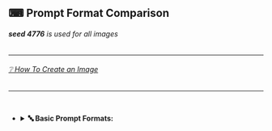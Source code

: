 ## ⌨ Prompt Format Comparison
###### **seed 4776** is used for all images

---

###### [❔ How To Create an Image](https://github.com/willwulfken/MidJourney-Styles-and-Keywords-Reference/blob/main/Tutorial%20Pages/How-To%20Guide.md#-creating-an-image)

---

<br/>

- <details><summary><b>🔤 Basic Prompt Formats:</b><p><i><style></i> | sphere <i><style></i> | sphere, <i><style></i> | <i><style></i> sphere</summary></p><p>
	

	| Style Used | *\<style>* | sphere *\<style>*  | sphere, *\<style>* | *\<style>* sphere |
	| :----: | :----: | :----: | :----: | :----: |
	| Supernova | <img src="https://github.com/willwulfken/MidJourney-Styles-and-Keywords/blob/main/Images/Summary%20Images/Prompt%20Format%20Comparison/Supernova.png?raw=true" width="256" /> | <img src="https://github.com/willwulfken/MidJourney-Styles-and-Keywords/blob/main/Images/Summary%20Images/Prompt%20Format%20Comparison/sphere_Supernova.png?raw=true" width="256" /> | <img src="https://github.com/willwulfken/MidJourney-Styles-and-Keywords/blob/main/Images/Summary%20Images/Prompt%20Format%20Comparison/sphere-Supernova.png?raw=true" width="256" /> | <img src="https://github.com/willwulfken/MidJourney-Styles-and-Keywords/blob/main/Images/Summary%20Images/Prompt%20Format%20Comparison/Supernova_sphere.png?raw=true" width="256" /> |
	| Chaotic | <img src="https://github.com/willwulfken/MidJourney-Styles-and-Keywords/blob/main/Images/Summary%20Images/Prompt%20Format%20Comparison/Chaotic.png?raw=true" width="256" /> | <img src="https://github.com/willwulfken/MidJourney-Styles-and-Keywords/blob/main/Images/Summary%20Images/Prompt%20Format%20Comparison/sphere_Chaotic.png?raw=true" width="256" /> | <img src="https://github.com/willwulfken/MidJourney-Styles-and-Keywords/blob/main/Images/Summary%20Images/Prompt%20Format%20Comparison/sphere-Chaotic.png?raw=true" width="256" /> | <img src="https://github.com/willwulfken/MidJourney-Styles-and-Keywords/blob/main/Images/Summary%20Images/Prompt%20Format%20Comparison/Chaotic_sphere.png?raw=true" width="256" /> |
	| Deep Dream | <img src="https://github.com/willwulfken/MidJourney-Styles-and-Keywords/blob/main/Images/Summary%20Images/Prompt%20Format%20Comparison/DeepDream.png?raw=true" width="256" /> | <img src="https://github.com/willwulfken/MidJourney-Styles-and-Keywords/blob/main/Images/Summary%20Images/Prompt%20Format%20Comparison/sphere_DeepDream.png?raw=true" width="256" /> | <img src="https://github.com/willwulfken/MidJourney-Styles-and-Keywords/blob/main/Images/Summary%20Images/Prompt%20Format%20Comparison/sphere-DeepDream.png?raw=true" width="256" /> | - |
	| Carved Lacquer | <img src="https://github.com/willwulfken/MidJourney-Styles-and-Keywords/blob/main/Images/Summary%20Images/Prompt%20Format%20Comparison/CarvedLacquer.png?raw=true" width="256" /> | <img src="https://github.com/willwulfken/MidJourney-Styles-and-Keywords/blob/main/Images/Summary%20Images/Prompt%20Format%20Comparison/sphere_CarvedLacquer.png?raw=true" width="256" /> | <img src="https://github.com/willwulfken/MidJourney-Styles-and-Keywords/blob/main/Images/Summary%20Images/Prompt%20Format%20Comparison/sphere-CarvedLacquer.png?raw=true" width="256" /> | <img src="https://github.com/willwulfken/MidJourney-Styles-and-Keywords/blob/main/Images/Summary%20Images/Prompt%20Format%20Comparison/CarvedLacquer_sphere.png?raw=true" width="256" /> |
	| Marker Art | <img src="https://github.com/willwulfken/MidJourney-Styles-and-Keywords/blob/main/Images/Summary%20Images/Prompt%20Format%20Comparison/MarkerArt.png?raw=true" width="256" /> | <img src="https://github.com/willwulfken/MidJourney-Styles-and-Keywords/blob/main/Images/Summary%20Images/Prompt%20Format%20Comparison/sphere_MarkerArt.png?raw=true" width="256" /> | <img src="https://github.com/willwulfken/MidJourney-Styles-and-Keywords/blob/main/Images/Summary%20Images/Prompt%20Format%20Comparison/sphere-MarkerArt.png?raw=true" width="256" /> | <img src="https://github.com/willwulfken/MidJourney-Styles-and-Keywords/blob/main/Images/Summary%20Images/Prompt%20Format%20Comparison/MarkerArt_sphere.png?raw=true" width="256" /> |
	| Lactarius-Indigo | <img src="https://github.com/willwulfken/MidJourney-Styles-and-Keywords/blob/main/Images/Summary%20Images/Prompt%20Format%20Comparison/Lactarius-Indigo.png?raw=true" width="256" /> | <img src="https://github.com/willwulfken/MidJourney-Styles-and-Keywords/blob/main/Images/Summary%20Images/Prompt%20Format%20Comparison/sphere_Lactarius-Indigo.png?raw=true" width="256" /> | <img src="https://github.com/willwulfken/MidJourney-Styles-and-Keywords/blob/main/Images/Summary%20Images/Prompt%20Format%20Comparison/sphere-Lactarius-Indigo.png?raw=true" width="256" /> | <img src="https://github.com/willwulfken/MidJourney-Styles-and-Keywords/blob/main/Images/Summary%20Images/Prompt%20Format%20Comparison/Lactarius-Indigo_sphere.png?raw=true" width="256" /> |
	| **Style Used** | ***\<style>*** | **sphere *\<style>***  | **sphere, *\<style>*** | ***\<style>* sphere** |
	| Liquid Crystal | <img src="https://github.com/willwulfken/MidJourney-Styles-and-Keywords/blob/main/Images/Summary%20Images/Prompt%20Format%20Comparison/LiquidCrystal.png?raw=true" width="256" /> | <img src="https://github.com/willwulfken/MidJourney-Styles-and-Keywords/blob/main/Images/Summary%20Images/Prompt%20Format%20Comparison/sphere_LiquidCrystal.png?raw=true" width="256" /> | <img src="https://github.com/willwulfken/MidJourney-Styles-and-Keywords/blob/main/Images/Summary%20Images/Prompt%20Format%20Comparison/sphere-LiquidCrystal.png?raw=true" width="256" /> | <img src="https://github.com/willwulfken/MidJourney-Styles-and-Keywords/blob/main/Images/Summary%20Images/Prompt%20Format%20Comparison/LiquidCrystal_sphere.png?raw=true" width="256" /> |
	| Milky Quartz | <img src="https://github.com/willwulfken/MidJourney-Styles-and-Keywords/blob/main/Images/Summary%20Images/Prompt%20Format%20Comparison/MilkyQuartz.png?raw=true" width="256" /> | <img src="https://github.com/willwulfken/MidJourney-Styles-and-Keywords/blob/main/Images/Summary%20Images/Prompt%20Format%20Comparison/sphere_MilkyQuartz.png?raw=true" width="256" /> | <img src="https://github.com/willwulfken/MidJourney-Styles-and-Keywords/blob/main/Images/Summary%20Images/Prompt%20Format%20Comparison/sphere-MilkyQuartz.png?raw=true" width="256" /> | <img src="https://github.com/willwulfken/MidJourney-Styles-and-Keywords/blob/main/Images/Summary%20Images/Prompt%20Format%20Comparison/MilkyQuartz_sphere.png?raw=true" width="256" /> |
	| Glow-In-The-Dark | <img src="https://github.com/willwulfken/MidJourney-Styles-and-Keywords/blob/main/Images/Summary%20Images/Prompt%20Format%20Comparison/Glow-In-The-Dark.png?raw=true" width="256" /> | <img src="https://github.com/willwulfken/MidJourney-Styles-and-Keywords/blob/main/Images/Summary%20Images/Prompt%20Format%20Comparison/sphere_Glow-In-The-Dark.png?raw=true" width="256" /> | <img src="https://github.com/willwulfken/MidJourney-Styles-and-Keywords/blob/main/Images/Summary%20Images/Prompt%20Format%20Comparison/sphere-Glow-In-The-Dark.png?raw=true" width="256" /> | <img src="https://github.com/willwulfken/MidJourney-Styles-and-Keywords/blob/main/Images/Summary%20Images/Prompt%20Format%20Comparison/Glow-In-The-Dark_sphere.png?raw=true" width="256" /> |
	| Clouds | <img src="https://github.com/willwulfken/MidJourney-Styles-and-Keywords/blob/main/Images/Summary%20Images/Prompt%20Format%20Comparison/Clouds.png?raw=true" width="256" /> | <img src="https://github.com/willwulfken/MidJourney-Styles-and-Keywords/blob/main/Images/Summary%20Images/Prompt%20Format%20Comparison/sphere_Clouds.png?raw=true" width="256" /> | <img src="https://github.com/willwulfken/MidJourney-Styles-and-Keywords/blob/main/Images/Summary%20Images/Prompt%20Format%20Comparison/sphere-Clouds.png?raw=true" width="256" /> | - |
	| Cyan | <img src="https://github.com/willwulfken/MidJourney-Styles-and-Keywords/blob/main/Images/Summary%20Images/Prompt%20Format%20Comparison/Cyan.png?raw=true" width="256" /> | <img src="https://github.com/willwulfken/MidJourney-Styles-and-Keywords/blob/main/Images/Summary%20Images/Prompt%20Format%20Comparison/sphere_Cyan.png?raw=true" width="256" /> | <img src="https://github.com/willwulfken/MidJourney-Styles-and-Keywords/blob/main/Images/Summary%20Images/Prompt%20Format%20Comparison/sphere-Cyan.png?raw=true" width="256" /> | <img src="https://github.com/willwulfken/MidJourney-Styles-and-Keywords/blob/main/Images/Summary%20Images/Prompt%20Format%20Comparison/Cyan_sphere.png?raw=true" width="256" /> |
	| Aqua | <img src="https://github.com/willwulfken/MidJourney-Styles-and-Keywords/blob/main/Images/Summary%20Images/Prompt%20Format%20Comparison/Aqua.png?raw=true" width="256" /> | <img src="https://github.com/willwulfken/MidJourney-Styles-and-Keywords/blob/main/Images/Summary%20Images/Prompt%20Format%20Comparison/sphere_Aqua.png?raw=true" width="256" /> | <img src="https://github.com/willwulfken/MidJourney-Styles-and-Keywords/blob/main/Images/Summary%20Images/Prompt%20Format%20Comparison/sphere-Aqua.png?raw=true" width="256" /> | <img src="https://github.com/willwulfken/MidJourney-Styles-and-Keywords/blob/main/Images/Summary%20Images/Prompt%20Format%20Comparison/Aqua_sphere.png?raw=true" width="256" /> |
	| **Style Used** | ***\<style>*** | **sphere *\<style>***  | **sphere, *\<style>*** | ***\<style>* sphere** |
	| Technicolor | <img src="https://github.com/willwulfken/MidJourney-Styles-and-Keywords/blob/main/Images/Summary%20Images/Prompt%20Format%20Comparison/Technicolor.png?raw=true" width="256" /> | <img src="https://github.com/willwulfken/MidJourney-Styles-and-Keywords/blob/main/Images/Summary%20Images/Prompt%20Format%20Comparison/sphere_Technicolor.png?raw=true" width="256" /> | <img src="https://github.com/willwulfken/MidJourney-Styles-and-Keywords/blob/main/Images/Summary%20Images/Prompt%20Format%20Comparison/sphere-Technicolor.png?raw=true" width="256" /> | <img src="https://github.com/willwulfken/MidJourney-Styles-and-Keywords/blob/main/Images/Summary%20Images/Prompt%20Format%20Comparison/Technicolor_sphere.png?raw=true" width="256" /> |
	| Hexagonal | <img src="https://github.com/willwulfken/MidJourney-Styles-and-Keywords/blob/main/Images/Summary%20Images/Prompt%20Format%20Comparison/Hexagonal.png?raw=true" width="256" /> | <img src="https://github.com/willwulfken/MidJourney-Styles-and-Keywords/blob/main/Images/Summary%20Images/Prompt%20Format%20Comparison/sphere_Hexagonal.png?raw=true" width="256" /> | <img src="https://github.com/willwulfken/MidJourney-Styles-and-Keywords/blob/main/Images/Summary%20Images/Prompt%20Format%20Comparison/sphere-Hexagonal.png?raw=true" width="256" /> | <img src="https://github.com/willwulfken/MidJourney-Styles-and-Keywords/blob/main/Images/Summary%20Images/Prompt%20Format%20Comparison/Hexagonal_sphere.png?raw=true" width="256" /> |
	| 4k | <img src="https://github.com/willwulfken/MidJourney-Styles-and-Keywords/blob/main/Images/Summary%20Images/Prompt%20Format%20Comparison/4k.png?raw=true" width="256" /> | <img src="https://github.com/willwulfken/MidJourney-Styles-and-Keywords/blob/main/Images/Summary%20Images/Prompt%20Format%20Comparison/sphere_4k.png?raw=true" width="256" /> | <img src="https://github.com/willwulfken/MidJourney-Styles-and-Keywords/blob/main/Images/Summary%20Images/Prompt%20Format%20Comparison/sphere-4k.png?raw=true" width="256" /> | <img src="https://github.com/willwulfken/MidJourney-Styles-and-Keywords/blob/main/Images/Summary%20Images/Prompt%20Format%20Comparison/4k_sphere.png?raw=true" width="256" /> |
	| CGA | <img src="https://github.com/willwulfken/MidJourney-Styles-and-Keywords/blob/main/Images/Summary%20Images/Prompt%20Format%20Comparison/CGA.png?raw=true" width="256" /> | <img src="https://github.com/willwulfken/MidJourney-Styles-and-Keywords/blob/main/Images/Summary%20Images/Prompt%20Format%20Comparison/sphere_CGA.png?raw=true" width="256" /> | <img src="https://github.com/willwulfken/MidJourney-Styles-and-Keywords/blob/main/Images/Summary%20Images/Prompt%20Format%20Comparison/sphere-CGA.png?raw=true" width="256" /> | <img src="https://github.com/willwulfken/MidJourney-Styles-and-Keywords/blob/main/Images/Summary%20Images/Prompt%20Format%20Comparison/CGA_sphere.png?raw=true" width="256" /> |
	| 2-Dimensional | <img src="https://github.com/willwulfken/MidJourney-Styles-and-Keywords/blob/main/Images/Summary%20Images/Prompt%20Format%20Comparison/2-Dimensional.png?raw=true" width="256" /> | <img src="https://github.com/willwulfken/MidJourney-Styles-and-Keywords/blob/main/Images/Summary%20Images/Prompt%20Format%20Comparison/sphere_2-Dimensional.png?raw=true" width="256" /> | <img src="https://github.com/willwulfken/MidJourney-Styles-and-Keywords/blob/main/Images/Summary%20Images/Prompt%20Format%20Comparison/sphere-2-Dimensional.png?raw=true" width="256" /> | <img src="https://github.com/willwulfken/MidJourney-Styles-and-Keywords/blob/main/Images/Summary%20Images/Prompt%20Format%20Comparison/2-Dimensional_sphere.png?raw=true" width="256" /> |
	| Plasma Globe | <img src="https://github.com/willwulfken/MidJourney-Styles-and-Keywords/blob/main/Images/Summary%20Images/Prompt%20Format%20Comparison/PlasmaGlobe.png?raw=true" width="256" /> | <img src="https://github.com/willwulfken/MidJourney-Styles-and-Keywords/blob/main/Images/Summary%20Images/Prompt%20Format%20Comparison/sphere_PlasmaGlobe.png?raw=true" width="256" /> | <img src="https://github.com/willwulfken/MidJourney-Styles-and-Keywords/blob/main/Images/Summary%20Images/Prompt%20Format%20Comparison/sphere-PlasmaGlobe.png?raw=true" width="256" /> | <img src="https://github.com/willwulfken/MidJourney-Styles-and-Keywords/blob/main/Images/Summary%20Images/Prompt%20Format%20Comparison/PlasmaGlobe_sphere.png?raw=true" width="256" /> |
	| **Style Used** | ***\<style>*** | **sphere *\<style>***  | **sphere, *\<style>*** | ***\<style>* sphere** |
	| Ray Tracing Reflections | <img src="https://github.com/willwulfken/MidJourney-Styles-and-Keywords/blob/main/Images/Summary%20Images/Prompt%20Format%20Comparison/RayTracingReflections.png?raw=true" width="256" /> | <img src="https://github.com/willwulfken/MidJourney-Styles-and-Keywords/blob/main/Images/Summary%20Images/Prompt%20Format%20Comparison/sphere_RayTracingReflections.png?raw=true" width="256" /> | <img src="https://github.com/willwulfken/MidJourney-Styles-and-Keywords/blob/main/Images/Summary%20Images/Prompt%20Format%20Comparison/sphere-RayTracingReflections.png?raw=true" width="256" /> | - |
	| Chromatic Aberation | <img src="https://github.com/willwulfken/MidJourney-Styles-and-Keywords/blob/main/Images/Summary%20Images/Prompt%20Format%20Comparison/ChromaticAberration.png?raw=true" width="256" /> | <img src="https://github.com/willwulfken/MidJourney-Styles-and-Keywords/blob/main/Images/Summary%20Images/Prompt%20Format%20Comparison/sphere_ChromaticAberration.png?raw=true" width="256" /> | <img src="https://github.com/willwulfken/MidJourney-Styles-and-Keywords/blob/main/Images/Summary%20Images/Prompt%20Format%20Comparison/sphere-ChromaticAberration.png?raw=true" width="256" /> | - |
	| Cinematic | <img src="https://github.com/willwulfken/MidJourney-Styles-and-Keywords/blob/main/Images/Summary%20Images/Prompt%20Format%20Comparison/Cinematic.png?raw=true" width="256" /> | <img src="https://github.com/willwulfken/MidJourney-Styles-and-Keywords/blob/main/Images/Summary%20Images/Prompt%20Format%20Comparison/sphere_Cinematic.png?raw=true" width="256" /> | <img src="https://github.com/willwulfken/MidJourney-Styles-and-Keywords/blob/main/Images/Summary%20Images/Prompt%20Format%20Comparison/sphere-Cinematic.png?raw=true" width="256" /> | <img src="https://github.com/willwulfken/MidJourney-Styles-and-Keywords/blob/main/Images/Summary%20Images/Prompt%20Format%20Comparison/Cinematic_sphere.png?raw=true" width="256" /> |
	| Happy | <img src="https://github.com/willwulfken/MidJourney-Styles-and-Keywords/blob/main/Images/Summary%20Images/Prompt%20Format%20Comparison/Happy.png?raw=true" width="256" /> | <img src="https://github.com/willwulfken/MidJourney-Styles-and-Keywords/blob/main/Images/Summary%20Images/Prompt%20Format%20Comparison/sphere_Happy.png?raw=true" width="256" /> | <img src="https://github.com/willwulfken/MidJourney-Styles-and-Keywords/blob/main/Images/Summary%20Images/Prompt%20Format%20Comparison/sphere-Happy.png?raw=true" width="256" /> | <img src="https://github.com/willwulfken/MidJourney-Styles-and-Keywords/blob/main/Images/Summary%20Images/Prompt%20Format%20Comparison/Happy_sphere.png?raw=true" width="256" /> |

	
  </p></details>
<br/><br/>



- <details><summary><b>🔣 Other Punctuation Prompt Formats:</b><p><i><style></i> | sphere; <i><style></i> | sphere:<i><style></i> | <i><style></i> - sphere | sphere (<i><style></i>)</p></summary><p>
	

	| Style Used | *\<style>* | sphere; *\<style>*  | sphere:*\<style>* | sphere - *\<style>* | sphere (*\<style>*)|
	| :----: | :----: | :----: | :----: | :----: | :----: |
	| Supernova | <img src="https://github.com/willwulfken/MidJourney-Styles-and-Keywords/blob/main/Images/Summary%20Images/Prompt%20Format%20Comparison/Supernova.png?raw=true" width="256" /> | <img src="https://github.com/willwulfken/MidJourney-Styles-and-Keywords/blob/main/Images/Summary%20Images/Prompt%20Format%20Comparison/sphere-semicolon-Supernova.png?raw=true" width="256" /> | <img src="https://github.com/willwulfken/MidJourney-Styles-and-Keywords/blob/main/Images/Summary%20Images/Prompt%20Format%20Comparison/sphere-colon-Supernova.png?raw=true" width="256" /> | <img src="https://github.com/willwulfken/MidJourney-Styles-and-Keywords/blob/main/Images/Summary%20Images/Prompt%20Format%20Comparison/sphere_-_Supernova.png?raw=true" width="256" /> | <img src="https://github.com/willwulfken/MidJourney-Styles-and-Keywords/blob/main/Images/Summary%20Images/Prompt%20Format%20Comparison/sphere(Supernova).png?raw=true" width="256" /> |
	| Chaotic | <img src="https://github.com/willwulfken/MidJourney-Styles-and-Keywords/blob/main/Images/Summary%20Images/Prompt%20Format%20Comparison/Chaotic.png?raw=true" width="256" /> | <img src="https://github.com/willwulfken/MidJourney-Styles-and-Keywords/blob/main/Images/Summary%20Images/Prompt%20Format%20Comparison/sphere-semicolon-Chaotic.png?raw=true" width="256" /> | <img src="https://github.com/willwulfken/MidJourney-Styles-and-Keywords/blob/main/Images/Summary%20Images/Prompt%20Format%20Comparison/sphere-colon-Chaotic.png?raw=true" width="256" /> | <img src="https://github.com/willwulfken/MidJourney-Styles-and-Keywords/blob/main/Images/Summary%20Images/Prompt%20Format%20Comparison/sphere_-_Chaotic.png?raw=true" width="256" /> | <img src="https://github.com/willwulfken/MidJourney-Styles-and-Keywords/blob/main/Images/Summary%20Images/Prompt%20Format%20Comparison/sphere(Chaotic).png?raw=true" width="256" /> |
	| Deep Dream | <img src="https://github.com/willwulfken/MidJourney-Styles-and-Keywords/blob/main/Images/Summary%20Images/Prompt%20Format%20Comparison/DeepDream.png?raw=true" width="256" /> | <img src="https://github.com/willwulfken/MidJourney-Styles-and-Keywords/blob/main/Images/Summary%20Images/Prompt%20Format%20Comparison/sphere-semicolon-DeepDream.png?raw=true" width="256" /> | <img src="https://github.com/willwulfken/MidJourney-Styles-and-Keywords/blob/main/Images/Summary%20Images/Prompt%20Format%20Comparison/sphere-colon-DeepDream.png?raw=true" width="256" /> | <img src="https://github.com/willwulfken/MidJourney-Styles-and-Keywords/blob/main/Images/Summary%20Images/Prompt%20Format%20Comparison/sphere_-_DeepDream.png?raw=true" width="256" /> | <img src="https://github.com/willwulfken/MidJourney-Styles-and-Keywords/blob/main/Images/Summary%20Images/Prompt%20Format%20Comparison/sphere(DeepDream).png?raw=true" width="256" /> |
	| Carved Lacquer | <img src="https://github.com/willwulfken/MidJourney-Styles-and-Keywords/blob/main/Images/Summary%20Images/Prompt%20Format%20Comparison/CarvedLacquer.png?raw=true" width="256" /> | <img src="https://github.com/willwulfken/MidJourney-Styles-and-Keywords/blob/main/Images/Summary%20Images/Prompt%20Format%20Comparison/sphere-semicolon-CarvedLacquer.png?raw=true" width="256" /> | <img src="https://github.com/willwulfken/MidJourney-Styles-and-Keywords/blob/main/Images/Summary%20Images/Prompt%20Format%20Comparison/sphere-colon-CarvedLacquer.png?raw=true" width="256" /> | <img src="https://github.com/willwulfken/MidJourney-Styles-and-Keywords/blob/main/Images/Summary%20Images/Prompt%20Format%20Comparison/sphere_-_CarvedLacquer.png?raw=true" width="256" /> | <img src="https://github.com/willwulfken/MidJourney-Styles-and-Keywords/blob/main/Images/Summary%20Images/Prompt%20Format%20Comparison/sphere(CarvedLacquer).png?raw=true" width="256" /> |
	| Marker Art | <img src="https://github.com/willwulfken/MidJourney-Styles-and-Keywords/blob/main/Images/Summary%20Images/Prompt%20Format%20Comparison/MarkerArt.png?raw=true" width="256" /> | <img src="https://github.com/willwulfken/MidJourney-Styles-and-Keywords/blob/main/Images/Summary%20Images/Prompt%20Format%20Comparison/sphere-semicolon-MarkerArt.png?raw=true" width="256" /> | <img src="https://github.com/willwulfken/MidJourney-Styles-and-Keywords/blob/main/Images/Summary%20Images/Prompt%20Format%20Comparison/sphere-colon-MarkerArt.png?raw=true" width="256" /> | <img src="https://github.com/willwulfken/MidJourney-Styles-and-Keywords/blob/main/Images/Summary%20Images/Prompt%20Format%20Comparison/sphere_-_MarkerArt.png?raw=true" width="256" /> | <img src="https://github.com/willwulfken/MidJourney-Styles-and-Keywords/blob/main/Images/Summary%20Images/Prompt%20Format%20Comparison/sphere(MarkerArt).png?raw=true" width="256" /> |
	| Lactarius-Indigo | <img src="https://github.com/willwulfken/MidJourney-Styles-and-Keywords/blob/main/Images/Summary%20Images/Prompt%20Format%20Comparison/Lactarius-Indigo.png?raw=true" width="256" /> | <img src="https://github.com/willwulfken/MidJourney-Styles-and-Keywords/blob/main/Images/Summary%20Images/Prompt%20Format%20Comparison/sphere-semicolon-Lactarius-Indigo.png?raw=true" width="256" /> | <img src="https://github.com/willwulfken/MidJourney-Styles-and-Keywords/blob/main/Images/Summary%20Images/Prompt%20Format%20Comparison/sphere-colon-Lactarius-Indigo.png?raw=true" width="256" /> | <img src="https://github.com/willwulfken/MidJourney-Styles-and-Keywords/blob/main/Images/Summary%20Images/Prompt%20Format%20Comparison/sphere_-_Lactarius-Indigo.png?raw=true" width="256" /> | <img src="https://github.com/willwulfken/MidJourney-Styles-and-Keywords/blob/main/Images/Summary%20Images/Prompt%20Format%20Comparison/sphere(Lactarius-Indigo).png?raw=true" width="256" /> |
	| **Style Used** | ***\<style>*** | **sphere; *\<style>***  | **sphere:*\<style>*** | **sphere - *\<style>*** | **sphere (*\<style>*)**|
	| Liquid Crystal | <img src="https://github.com/willwulfken/MidJourney-Styles-and-Keywords/blob/main/Images/Summary%20Images/Prompt%20Format%20Comparison/LiquidCrystal.png?raw=true" width="256" /> | <img src="https://github.com/willwulfken/MidJourney-Styles-and-Keywords/blob/main/Images/Summary%20Images/Prompt%20Format%20Comparison/sphere-semicolon-LiquidCrystal.png?raw=true" width="256" /> | <img src="https://github.com/willwulfken/MidJourney-Styles-and-Keywords/blob/main/Images/Summary%20Images/Prompt%20Format%20Comparison/sphere-colon-LiquidCrystal.png?raw=true" width="256" /> | <img src="https://github.com/willwulfken/MidJourney-Styles-and-Keywords/blob/main/Images/Summary%20Images/Prompt%20Format%20Comparison/sphere_-_LiquidCrystal.png?raw=true" width="256" /> | <img src="https://github.com/willwulfken/MidJourney-Styles-and-Keywords/blob/main/Images/Summary%20Images/Prompt%20Format%20Comparison/sphere(LiquidCrystal).png?raw=true" width="256" /> |
	| Milky Quartz | <img src="https://github.com/willwulfken/MidJourney-Styles-and-Keywords/blob/main/Images/Summary%20Images/Prompt%20Format%20Comparison/MilkyQuartz.png?raw=true" width="256" /> | <img src="https://github.com/willwulfken/MidJourney-Styles-and-Keywords/blob/main/Images/Summary%20Images/Prompt%20Format%20Comparison/sphere-semicolon-MilkyQuartz.png?raw=true" width="256" /> | <img src="https://github.com/willwulfken/MidJourney-Styles-and-Keywords/blob/main/Images/Summary%20Images/Prompt%20Format%20Comparison/sphere-colon-MilkyQuartz.png?raw=true" width="256" /> | <img src="https://github.com/willwulfken/MidJourney-Styles-and-Keywords/blob/main/Images/Summary%20Images/Prompt%20Format%20Comparison/sphere_-_MilkyQuartz.png?raw=true" width="256" /> | <img src="https://github.com/willwulfken/MidJourney-Styles-and-Keywords/blob/main/Images/Summary%20Images/Prompt%20Format%20Comparison/sphere(MilkyQuartz).png?raw=true" width="256" /> |
	| Glow-In-The-Dark | <img src="https://github.com/willwulfken/MidJourney-Styles-and-Keywords/blob/main/Images/Summary%20Images/Prompt%20Format%20Comparison/Glow-In-The-Dark.png?raw=true" width="256" /> | <img src="https://github.com/willwulfken/MidJourney-Styles-and-Keywords/blob/main/Images/Summary%20Images/Prompt%20Format%20Comparison/sphere-semicolon-Glow-In-The-Dark.png?raw=true" width="256" /> | <img src="https://github.com/willwulfken/MidJourney-Styles-and-Keywords/blob/main/Images/Summary%20Images/Prompt%20Format%20Comparison/sphere-colon-Glow-In-The-Dark.png?raw=true" width="256" /> | <img src="https://github.com/willwulfken/MidJourney-Styles-and-Keywords/blob/main/Images/Summary%20Images/Prompt%20Format%20Comparison/sphere_-_Glow-In-The-Dark.png?raw=true" width="256" /> | <img src="https://github.com/willwulfken/MidJourney-Styles-and-Keywords/blob/main/Images/Summary%20Images/Prompt%20Format%20Comparison/sphere(Glow-In-The-Dark).png?raw=true" width="256" /> |
	| Clouds | <img src="https://github.com/willwulfken/MidJourney-Styles-and-Keywords/blob/main/Images/Summary%20Images/Prompt%20Format%20Comparison/Clouds.png?raw=true" width="256" /> | <img src="https://github.com/willwulfken/MidJourney-Styles-and-Keywords/blob/main/Images/Summary%20Images/Prompt%20Format%20Comparison/sphere-semicolon-Clouds.png?raw=true" width="256" /> | <img src="https://github.com/willwulfken/MidJourney-Styles-and-Keywords/blob/main/Images/Summary%20Images/Prompt%20Format%20Comparison/sphere-colon-Clouds.png?raw=true" width="256" /> | <img src="https://github.com/willwulfken/MidJourney-Styles-and-Keywords/blob/main/Images/Summary%20Images/Prompt%20Format%20Comparison/sphere_-_Clouds.png?raw=true" width="256" /> | <img src="https://github.com/willwulfken/MidJourney-Styles-and-Keywords/blob/main/Images/Summary%20Images/Prompt%20Format%20Comparison/sphere(Clouds).png?raw=true" width="256" /> |
	| Cyan | <img src="https://github.com/willwulfken/MidJourney-Styles-and-Keywords/blob/main/Images/Summary%20Images/Prompt%20Format%20Comparison/Cyan.png?raw=true" width="256" /> | <img src="https://github.com/willwulfken/MidJourney-Styles-and-Keywords/blob/main/Images/Summary%20Images/Prompt%20Format%20Comparison/sphere-semicolon-Cyan.png?raw=true" width="256" /> | <img src="https://github.com/willwulfken/MidJourney-Styles-and-Keywords/blob/main/Images/Summary%20Images/Prompt%20Format%20Comparison/sphere-colon-Cyan.png?raw=true" width="256" /> | <img src="https://github.com/willwulfken/MidJourney-Styles-and-Keywords/blob/main/Images/Summary%20Images/Prompt%20Format%20Comparison/sphere_-_Cyan.png?raw=true" width="256" /> | <img src="https://github.com/willwulfken/MidJourney-Styles-and-Keywords/blob/main/Images/Summary%20Images/Prompt%20Format%20Comparison/sphere(Cyan).png?raw=true" width="256" /> |
	| Aqua | <img src="https://github.com/willwulfken/MidJourney-Styles-and-Keywords/blob/main/Images/Summary%20Images/Prompt%20Format%20Comparison/Aqua.png?raw=true" width="256" /> | <img src="https://github.com/willwulfken/MidJourney-Styles-and-Keywords/blob/main/Images/Summary%20Images/Prompt%20Format%20Comparison/sphere-semicolon-Aqua.png?raw=true" width="256" /> | <img src="https://github.com/willwulfken/MidJourney-Styles-and-Keywords/blob/main/Images/Summary%20Images/Prompt%20Format%20Comparison/sphere-colon-Aqua.png?raw=true" width="256" /> | <img src="https://github.com/willwulfken/MidJourney-Styles-and-Keywords/blob/main/Images/Summary%20Images/Prompt%20Format%20Comparison/sphere_-_Aqua.png?raw=true" width="256" /> | <img src="https://github.com/willwulfken/MidJourney-Styles-and-Keywords/blob/main/Images/Summary%20Images/Prompt%20Format%20Comparison/sphere(Aqua).png?raw=true" width="256" /> |
	| **Style Used** | ***\<style>*** | **sphere; *\<style>***  | **sphere:*\<style>*** | **sphere - *\<style>*** | **sphere (*\<style>*)**|
	| Technicolor | <img src="https://github.com/willwulfken/MidJourney-Styles-and-Keywords/blob/main/Images/Summary%20Images/Prompt%20Format%20Comparison/Technicolor.png?raw=true" width="256" /> | <img src="https://github.com/willwulfken/MidJourney-Styles-and-Keywords/blob/main/Images/Summary%20Images/Prompt%20Format%20Comparison/sphere-semicolon-Technicolor.png?raw=true" width="256" /> | <img src="https://github.com/willwulfken/MidJourney-Styles-and-Keywords/blob/main/Images/Summary%20Images/Prompt%20Format%20Comparison/sphere-colon-Technicolor.png?raw=true" width="256" /> | <img src="https://github.com/willwulfken/MidJourney-Styles-and-Keywords/blob/main/Images/Summary%20Images/Prompt%20Format%20Comparison/sphere_-_Technicolor.png?raw=true" width="256" /> | <img src="https://github.com/willwulfken/MidJourney-Styles-and-Keywords/blob/main/Images/Summary%20Images/Prompt%20Format%20Comparison/sphere(Technicolor).png?raw=true" width="256" /> |
	| Hexagonal | <img src="https://github.com/willwulfken/MidJourney-Styles-and-Keywords/blob/main/Images/Summary%20Images/Prompt%20Format%20Comparison/Hexagonal.png?raw=true" width="256" /> | <img src="https://github.com/willwulfken/MidJourney-Styles-and-Keywords/blob/main/Images/Summary%20Images/Prompt%20Format%20Comparison/sphere-semicolon-Hexagonal.png?raw=true" width="256" /> | <img src="https://github.com/willwulfken/MidJourney-Styles-and-Keywords/blob/main/Images/Summary%20Images/Prompt%20Format%20Comparison/sphere-colon-Hexagonal.png?raw=true" width="256" /> | <img src="https://github.com/willwulfken/MidJourney-Styles-and-Keywords/blob/main/Images/Summary%20Images/Prompt%20Format%20Comparison/sphere_-_Hexagonal.png?raw=true" width="256" /> | <img src="https://github.com/willwulfken/MidJourney-Styles-and-Keywords/blob/main/Images/Summary%20Images/Prompt%20Format%20Comparison/sphere(Hexagonal).png?raw=true" width="256" /> |
	| 4k | <img src="https://github.com/willwulfken/MidJourney-Styles-and-Keywords/blob/main/Images/Summary%20Images/Prompt%20Format%20Comparison/4k.png?raw=true" width="256" /> | <img src="https://github.com/willwulfken/MidJourney-Styles-and-Keywords/blob/main/Images/Summary%20Images/Prompt%20Format%20Comparison/sphere-semicolon-4k.png?raw=true" width="256" /> | <img src="https://github.com/willwulfken/MidJourney-Styles-and-Keywords/blob/main/Images/Summary%20Images/Prompt%20Format%20Comparison/sphere-colon-4k.png?raw=true" width="256" /> | <img src="https://github.com/willwulfken/MidJourney-Styles-and-Keywords/blob/main/Images/Summary%20Images/Prompt%20Format%20Comparison/sphere_-_4k.png?raw=true" width="256" /> | <img src="https://github.com/willwulfken/MidJourney-Styles-and-Keywords/blob/main/Images/Summary%20Images/Prompt%20Format%20Comparison/sphere(4k).png?raw=true" width="256" /> |
	| CGA | <img src="https://github.com/willwulfken/MidJourney-Styles-and-Keywords/blob/main/Images/Summary%20Images/Prompt%20Format%20Comparison/CGA.png?raw=true" width="256" /> | <img src="https://github.com/willwulfken/MidJourney-Styles-and-Keywords/blob/main/Images/Summary%20Images/Prompt%20Format%20Comparison/sphere-semicolon-CGA.png?raw=true" width="256" /> | <img src="https://github.com/willwulfken/MidJourney-Styles-and-Keywords/blob/main/Images/Summary%20Images/Prompt%20Format%20Comparison/sphere-colon-CGA.png?raw=true" width="256" /> | <img src="https://github.com/willwulfken/MidJourney-Styles-and-Keywords/blob/main/Images/Summary%20Images/Prompt%20Format%20Comparison/sphere_-_CGA.png?raw=true" width="256" /> | <img src="https://github.com/willwulfken/MidJourney-Styles-and-Keywords/blob/main/Images/Summary%20Images/Prompt%20Format%20Comparison/sphere(CGA).png?raw=true" width="256" /> |
	| 2-Dimensional | <img src="https://github.com/willwulfken/MidJourney-Styles-and-Keywords/blob/main/Images/Summary%20Images/Prompt%20Format%20Comparison/2-Dimensional.png?raw=true" width="256" /> | <img src="https://github.com/willwulfken/MidJourney-Styles-and-Keywords/blob/main/Images/Summary%20Images/Prompt%20Format%20Comparison/sphere-semicolon-2-Dimensional.png?raw=true" width="256" /> | <img src="https://github.com/willwulfken/MidJourney-Styles-and-Keywords/blob/main/Images/Summary%20Images/Prompt%20Format%20Comparison/sphere-colon-2-Dimensional.png?raw=true" width="256" /> | <img src="https://github.com/willwulfken/MidJourney-Styles-and-Keywords/blob/main/Images/Summary%20Images/Prompt%20Format%20Comparison/sphere_-_2-Dimensional.png?raw=true" width="256" /> | <img src="https://github.com/willwulfken/MidJourney-Styles-and-Keywords/blob/main/Images/Summary%20Images/Prompt%20Format%20Comparison/sphere(2-dimensional).png?raw=true" width="256" /> |
	| Plasma Globe | <img src="https://github.com/willwulfken/MidJourney-Styles-and-Keywords/blob/main/Images/Summary%20Images/Prompt%20Format%20Comparison/PlasmaGlobe.png?raw=true" width="256" /> | <img src="https://github.com/willwulfken/MidJourney-Styles-and-Keywords/blob/main/Images/Summary%20Images/Prompt%20Format%20Comparison/sphere-semicolon-PlasmaGlobe.png?raw=true" width="256" /> | <img src="https://github.com/willwulfken/MidJourney-Styles-and-Keywords/blob/main/Images/Summary%20Images/Prompt%20Format%20Comparison/sphere-colon-PlasmaGlobe.png?raw=true" width="256" /> | <img src="https://github.com/willwulfken/MidJourney-Styles-and-Keywords/blob/main/Images/Summary%20Images/Prompt%20Format%20Comparison/sphere_-_PlasmaGlobe.png?raw=true" width="256" /> | <img src="https://github.com/willwulfken/MidJourney-Styles-and-Keywords/blob/main/Images/Summary%20Images/Prompt%20Format%20Comparison/sphere(PlasmaGlobe).png?raw=true" width="256" /> |
	| **Style Used** | ***\<style>*** | **sphere; *\<style>***  | **sphere:*\<style>*** | **sphere - *\<style>*** | **sphere (*\<style>*)**|
	| Ray Tracing Reflections | <img src="https://github.com/willwulfken/MidJourney-Styles-and-Keywords/blob/main/Images/Summary%20Images/Prompt%20Format%20Comparison/RayTracingReflections.png?raw=true" width="256" /> | <img src="https://github.com/willwulfken/MidJourney-Styles-and-Keywords/blob/main/Images/Summary%20Images/Prompt%20Format%20Comparison/sphere-semicolon-RayTracingReflections.png?raw=true" width="256" /> | <img src="https://github.com/willwulfken/MidJourney-Styles-and-Keywords/blob/main/Images/Summary%20Images/Prompt%20Format%20Comparison/sphere-colon-RayTracingReflections.png?raw=true" width="256" /> | <img src="https://github.com/willwulfken/MidJourney-Styles-and-Keywords/blob/main/Images/Summary%20Images/Prompt%20Format%20Comparison/sphere_-_RayTracingReflections.png?raw=true" width="256" /> | <img src="https://github.com/willwulfken/MidJourney-Styles-and-Keywords/blob/main/Images/Summary%20Images/Prompt%20Format%20Comparison/sphere(RayTracingReflections).png?raw=true" width="256" /> |
	| Chromatic Aberration | <img src="https://github.com/willwulfken/MidJourney-Styles-and-Keywords/blob/main/Images/Summary%20Images/Prompt%20Format%20Comparison/ChromaticAberration.png?raw=true" width="256" /> | <img src="https://github.com/willwulfken/MidJourney-Styles-and-Keywords/blob/main/Images/Summary%20Images/Prompt%20Format%20Comparison/sphere-semicolon-ChromaticAberration.png?raw=true" width="256" /> | <img src="https://github.com/willwulfken/MidJourney-Styles-and-Keywords/blob/main/Images/Summary%20Images/Prompt%20Format%20Comparison/sphere-colon-ChromaticAberration.png?raw=true" width="256" /> | <img src="https://github.com/willwulfken/MidJourney-Styles-and-Keywords/blob/main/Images/Summary%20Images/Prompt%20Format%20Comparison/sphere_-_ChromaticAberration.png?raw=true" width="256" /> | <img src="https://github.com/willwulfken/MidJourney-Styles-and-Keywords/blob/main/Images/Summary%20Images/Prompt%20Format%20Comparison/sphere(ChromaticAberration).png?raw=true" width="256" /> |
	| Cinematic | <img src="https://github.com/willwulfken/MidJourney-Styles-and-Keywords/blob/main/Images/Summary%20Images/Prompt%20Format%20Comparison/Cinematic.png?raw=true" width="256" /> | <img src="https://github.com/willwulfken/MidJourney-Styles-and-Keywords/blob/main/Images/Summary%20Images/Prompt%20Format%20Comparison/sphere-semicolon-Cinematic.png?raw=true" width="256" /> | <img src="https://github.com/willwulfken/MidJourney-Styles-and-Keywords/blob/main/Images/Summary%20Images/Prompt%20Format%20Comparison/sphere-colon-Cinematic.png?raw=true" width="256" /> | <img src="https://github.com/willwulfken/MidJourney-Styles-and-Keywords/blob/main/Images/Summary%20Images/Prompt%20Format%20Comparison/sphere_-_Cinematic.png?raw=true" width="256" /> | <img src="https://github.com/willwulfken/MidJourney-Styles-and-Keywords/blob/main/Images/Summary%20Images/Prompt%20Format%20Comparison/sphere(Cinematic).png?raw=true" width="256" /> |
	| Happy | <img src="https://github.com/willwulfken/MidJourney-Styles-and-Keywords/blob/main/Images/Summary%20Images/Prompt%20Format%20Comparison/Happy.png?raw=true" width="256" /> | <img src="https://github.com/willwulfken/MidJourney-Styles-and-Keywords/blob/main/Images/Summary%20Images/Prompt%20Format%20Comparison/sphere-semicolon-Happy.png?raw=true" width="256" /> | <img src="https://github.com/willwulfken/MidJourney-Styles-and-Keywords/blob/main/Images/Summary%20Images/Prompt%20Format%20Comparison/sphere-colon-Happy.png?raw=true" width="256" /> | <img src="https://github.com/willwulfken/MidJourney-Styles-and-Keywords/blob/main/Images/Summary%20Images/Prompt%20Format%20Comparison/sphere_-_Happy.png?raw=true" width="256" /> | <img src="https://github.com/willwulfken/MidJourney-Styles-and-Keywords/blob/main/Images/Summary%20Images/Prompt%20Format%20Comparison/sphere(Happy).png?raw=true" width="256" /> |

	
  </p></details>
<br/><br/>



- <details><summary><b>🧊 "Made of" & "Style of" Prompt Formats:</b><p> <i><style></i> | sphere in the style of <i><style></i> | sphere made of <i><style></i> | <i><style></i> of a sphere</p></summary><p>
	

	| Style Used | *\<style>* | sphere in the style of *\<style>*  | sphere made of *\<style>* | *\<style>* of a sphere |
	| :----: | :----: | :----: | :----: | :----: |
	| Supernova | <img src="https://github.com/willwulfken/MidJourney-Styles-and-Keywords/blob/main/Images/Summary%20Images/Prompt%20Format%20Comparison/Supernova.png?raw=true" width="256" /> | <img src="https://github.com/willwulfken/MidJourney-Styles-and-Keywords/blob/main/Images/Summary%20Images/Prompt%20Format%20Comparison/sphere_inthestyleofSupernova.png?raw=true" width="256" /> | <img src="https://github.com/willwulfken/MidJourney-Styles-and-Keywords/blob/main/Images/Summary%20Images/Prompt%20Format%20Comparison/sphere_madeofSupernova.png?raw=true" width="256" /> | - |
	| Chaotic | <img src="https://github.com/willwulfken/MidJourney-Styles-and-Keywords/blob/main/Images/Summary%20Images/Prompt%20Format%20Comparison/Chaotic.png?raw=true" width="256" /> | <img src="https://github.com/willwulfken/MidJourney-Styles-and-Keywords/blob/main/Images/Summary%20Images/Prompt%20Format%20Comparison/sphere_inthestyleofChaotic.png?raw=true" width="256" /> | - | - |
	| Deep Dream | <img src="https://github.com/willwulfken/MidJourney-Styles-and-Keywords/blob/main/Images/Summary%20Images/Prompt%20Format%20Comparison/DeepDream.png?raw=true" width="256" /> | <img src="https://github.com/willwulfken/MidJourney-Styles-and-Keywords/blob/main/Images/Summary%20Images/Prompt%20Format%20Comparison/sphere_inthestyleofDeepDream.png?raw=true" width="256" /> | - | <img src="https://github.com/willwulfken/MidJourney-Styles-and-Keywords/blob/main/Images/Summary%20Images/Prompt%20Format%20Comparison/DeepDreamofa_sphere.png?raw=true" width="256" /> |
	| Carved Lacquer | <img src="https://github.com/willwulfken/MidJourney-Styles-and-Keywords/blob/main/Images/Summary%20Images/Prompt%20Format%20Comparison/CarvedLacquer.png?raw=true" width="256" /> | <img src="https://github.com/willwulfken/MidJourney-Styles-and-Keywords/blob/main/Images/Summary%20Images/Prompt%20Format%20Comparison/sphere_inthestyleofCarvedLacquer.png?raw=true" width="256" /> | <img src="https://github.com/willwulfken/MidJourney-Styles-and-Keywords/blob/main/Images/Summary%20Images/Prompt%20Format%20Comparison/sphere_madeofCarvedLacquer.png?raw=true" width="256" /> | - |
	| Marker Art | <img src="https://github.com/willwulfken/MidJourney-Styles-and-Keywords/blob/main/Images/Summary%20Images/Prompt%20Format%20Comparison/MarkerArt.png?raw=true" width="256" /> | <img src="https://github.com/willwulfken/MidJourney-Styles-and-Keywords/blob/main/Images/Summary%20Images/Prompt%20Format%20Comparison/sphere_inthestyleofMarkerArt.png?raw=true" width="256" /> | <img src="https://github.com/willwulfken/MidJourney-Styles-and-Keywords/blob/main/Images/Summary%20Images/Prompt%20Format%20Comparison/sphere_madeofMarkerArt.png?raw=true" width="256" /> | <img src="https://github.com/willwulfken/MidJourney-Styles-and-Keywords/blob/main/Images/Summary%20Images/Prompt%20Format%20Comparison/MarkerArtofa_sphere.png?raw=true" width="256" /> |
	| Lactarius-Indigo | <img src="https://github.com/willwulfken/MidJourney-Styles-and-Keywords/blob/main/Images/Summary%20Images/Prompt%20Format%20Comparison/Lactarius-Indigo.png?raw=true" width="256" /> | <img src="https://github.com/willwulfken/MidJourney-Styles-and-Keywords/blob/main/Images/Summary%20Images/Prompt%20Format%20Comparison/sphere_inthestyleofLactarius-Indigo.png?raw=true" width="256" /> | <img src="https://github.com/willwulfken/MidJourney-Styles-and-Keywords/blob/main/Images/Summary%20Images/Prompt%20Format%20Comparison/sphere_madeofLactarius-Indigo.png?raw=true" width="256" /> | - |
	| **Style Used** | ***\<style>*** | **sphere in the style of *\<style>***  | **sphere made of *\<style>*** | ***\<style>* of a sphere** |
	| Liquid Crystal | <img src="https://github.com/willwulfken/MidJourney-Styles-and-Keywords/blob/main/Images/Summary%20Images/Prompt%20Format%20Comparison/LiquidCrystal.png?raw=true" width="256" /> | <img src="https://github.com/willwulfken/MidJourney-Styles-and-Keywords/blob/main/Images/Summary%20Images/Prompt%20Format%20Comparison/sphere_inthestyleofLiquidCrystal.png?raw=true" width="256" /> | <img src="https://github.com/willwulfken/MidJourney-Styles-and-Keywords/blob/main/Images/Summary%20Images/Prompt%20Format%20Comparison/sphere_madeofLiquidCrystal.png?raw=true" width="256" /> | - |
	| Milky Quartz | <img src="https://github.com/willwulfken/MidJourney-Styles-and-Keywords/blob/main/Images/Summary%20Images/Prompt%20Format%20Comparison/MilkyQuartz.png?raw=true" width="256" /> | <img src="https://github.com/willwulfken/MidJourney-Styles-and-Keywords/blob/main/Images/Summary%20Images/Prompt%20Format%20Comparison/sphere_inthestyleofMilkyQuartz.png?raw=true" width="256" /> | <img src="https://github.com/willwulfken/MidJourney-Styles-and-Keywords/blob/main/Images/Summary%20Images/Prompt%20Format%20Comparison/sphere_madeofMilkyQuartz.png?raw=true" width="256" /> | - |
	| Glow-In-The-Dark | <img src="https://github.com/willwulfken/MidJourney-Styles-and-Keywords/blob/main/Images/Summary%20Images/Prompt%20Format%20Comparison/Glow-In-The-Dark.png?raw=true" width="256" /> | <img src="https://github.com/willwulfken/MidJourney-Styles-and-Keywords/blob/main/Images/Summary%20Images/Prompt%20Format%20Comparison/sphere_inthestyleofGlow-In-The-Dark.png?raw=true" width="256" /> | <img src="https://github.com/willwulfken/MidJourney-Styles-and-Keywords/blob/main/Images/Summary%20Images/Prompt%20Format%20Comparison/sphere_madeofGlow-In-The-Dark.png?raw=true" width="256" /> | - |
	| Clouds | <img src="https://github.com/willwulfken/MidJourney-Styles-and-Keywords/blob/main/Images/Summary%20Images/Prompt%20Format%20Comparison/Clouds.png?raw=true" width="256" /> | <img src="https://github.com/willwulfken/MidJourney-Styles-and-Keywords/blob/main/Images/Summary%20Images/Prompt%20Format%20Comparison/sphere_inthestyleofClouds.png?raw=true" width="256" /> | <img src="https://github.com/willwulfken/MidJourney-Styles-and-Keywords/blob/main/Images/Summary%20Images/Prompt%20Format%20Comparison/sphere_madeofClouds.png?raw=true" width="256" /> | - |
	| Cyan | <img src="https://github.com/willwulfken/MidJourney-Styles-and-Keywords/blob/main/Images/Summary%20Images/Prompt%20Format%20Comparison/Cyan.png?raw=true" width="256" /> | <img src="https://github.com/willwulfken/MidJourney-Styles-and-Keywords/blob/main/Images/Summary%20Images/Prompt%20Format%20Comparison/sphere_inthestyleofCyan.png?raw=true" width="256" /> | <img src="https://github.com/willwulfken/MidJourney-Styles-and-Keywords/blob/main/Images/Summary%20Images/Prompt%20Format%20Comparison/sphere_madeofCyan.png?raw=true" width="256" /> | - |
	| Aqua | <img src="https://github.com/willwulfken/MidJourney-Styles-and-Keywords/blob/main/Images/Summary%20Images/Prompt%20Format%20Comparison/Aqua.png?raw=true" width="256" /> | <img src="https://github.com/willwulfken/MidJourney-Styles-and-Keywords/blob/main/Images/Summary%20Images/Prompt%20Format%20Comparison/sphere_inthestyleofAqua.png?raw=true" width="256" /> | <img src="https://github.com/willwulfken/MidJourney-Styles-and-Keywords/blob/main/Images/Summary%20Images/Prompt%20Format%20Comparison/sphere_madeofAqua.png?raw=true" width="256" /> | - |
	| **Style Used** | ***\<style>*** | **sphere in the style of *\<style>***  | **sphere made of *\<style>*** | ***\<style>* of a sphere** |
	| Technicolor | <img src="https://github.com/willwulfken/MidJourney-Styles-and-Keywords/blob/main/Images/Summary%20Images/Prompt%20Format%20Comparison/Technicolor.png?raw=true" width="256" /> | <img src="https://github.com/willwulfken/MidJourney-Styles-and-Keywords/blob/main/Images/Summary%20Images/Prompt%20Format%20Comparison/sphere_inthestyleofTechnicolor.png?raw=true" width="256" /> | <img src="https://github.com/willwulfken/MidJourney-Styles-and-Keywords/blob/main/Images/Summary%20Images/Prompt%20Format%20Comparison/spheremadeof_Technicolor.png?raw=true" width="256" /> | - |
	| Hexagonal | <img src="https://github.com/willwulfken/MidJourney-Styles-and-Keywords/blob/main/Images/Summary%20Images/Prompt%20Format%20Comparison/Hexagonal.png?raw=true" width="256" /> | <img src="https://github.com/willwulfken/MidJourney-Styles-and-Keywords/blob/main/Images/Summary%20Images/Prompt%20Format%20Comparison/sphere_inthestyleofHexagonal.png?raw=true" width="256" /> | - | - |
	| 4k | <img src="https://github.com/willwulfken/MidJourney-Styles-and-Keywords/blob/main/Images/Summary%20Images/Prompt%20Format%20Comparison/4k.png?raw=true" width="256" /> | <img src="https://github.com/willwulfken/MidJourney-Styles-and-Keywords/blob/main/Images/Summary%20Images/Prompt%20Format%20Comparison/sphere_inthestyleof4k.png?raw=true" width="256" /> | - | - |
	| CGA | <img src="https://github.com/willwulfken/MidJourney-Styles-and-Keywords/blob/main/Images/Summary%20Images/Prompt%20Format%20Comparison/CGA.png?raw=true" width="256" /> | <img src="https://github.com/willwulfken/MidJourney-Styles-and-Keywords/blob/main/Images/Summary%20Images/Prompt%20Format%20Comparison/sphere_inthestyleofCGA.png?raw=true" width="256" /> | <img src="https://github.com/willwulfken/MidJourney-Styles-and-Keywords/blob/main/Images/Summary%20Images/Prompt%20Format%20Comparison/sphere_madeofCGA.png?raw=true" width="256" /> | - |
	| 2-Dimensional | <img src="https://github.com/willwulfken/MidJourney-Styles-and-Keywords/blob/main/Images/Summary%20Images/Prompt%20Format%20Comparison/2-Dimensional.png?raw=true" width="256" /> | <img src="https://github.com/willwulfken/MidJourney-Styles-and-Keywords/blob/main/Images/Summary%20Images/Prompt%20Format%20Comparison/sphere_inthestyleof2-Dimensional.png?raw=true" width="256" /> | - | - |
	| Plasma Globe | <img src="https://github.com/willwulfken/MidJourney-Styles-and-Keywords/blob/main/Images/Summary%20Images/Prompt%20Format%20Comparison/PlasmaGlobe.png?raw=true" width="256" /> | <img src="https://github.com/willwulfken/MidJourney-Styles-and-Keywords/blob/main/Images/Summary%20Images/Prompt%20Format%20Comparison/sphere_inthestyleofPlasmaGlobe.png?raw=true" width="256" /> | <img src="https://github.com/willwulfken/MidJourney-Styles-and-Keywords/blob/main/Images/Summary%20Images/Prompt%20Format%20Comparison/sphere_madeofPlasmaGlobe.png?raw=true" width="256" /> | - |
	| **Style Used** | ***\<style>*** | **sphere in the style of *\<style>***  | **sphere made of *\<style>*** | ***\<style>* of a sphere** |
	| Ray Tracing Reflections | <img src="https://github.com/willwulfken/MidJourney-Styles-and-Keywords/blob/main/Images/Summary%20Images/Prompt%20Format%20Comparison/RayTracingReflections.png?raw=true" width="256" /> | <img src="https://github.com/willwulfken/MidJourney-Styles-and-Keywords/blob/main/Images/Summary%20Images/Prompt%20Format%20Comparison/sphere_inthestyleofRayTracingReflections.png?raw=true" width="256" /> | <img src="https://github.com/willwulfken/MidJourney-Styles-and-Keywords/blob/main/Images/Summary%20Images/Prompt%20Format%20Comparison/spheremadeof_RayTracingReflections.png?raw=true" width="256" /> | <img src="https://github.com/willwulfken/MidJourney-Styles-and-Keywords/blob/main/Images/Summary%20Images/Prompt%20Format%20Comparison/RayTracingReflectionsofa_sphere.png?raw=true" width="256" /> |
	| Chromatic Aberation | <img src="https://github.com/willwulfken/MidJourney-Styles-and-Keywords/blob/main/Images/Summary%20Images/Prompt%20Format%20Comparison/ChromaticAberration.png?raw=true" width="256" /> | <img src="https://github.com/willwulfken/MidJourney-Styles-and-Keywords/blob/main/Images/Summary%20Images/Prompt%20Format%20Comparison/sphere_inthestyleofChromaticAberration.png?raw=true" width="256" /> | <img src="https://github.com/willwulfken/MidJourney-Styles-and-Keywords/blob/main/Images/Summary%20Images/Prompt%20Format%20Comparison/spheremadeof_ChromaticAberration.png?raw=true" width="256" /> | <img src="https://github.com/willwulfken/MidJourney-Styles-and-Keywords/blob/main/Images/Summary%20Images/Prompt%20Format%20Comparison/ChromaticAberrationofa_sphere.png?raw=true" width="256" /> |
	| Cinematic | <img src="https://github.com/willwulfken/MidJourney-Styles-and-Keywords/blob/main/Images/Summary%20Images/Prompt%20Format%20Comparison/Cinematic.png?raw=true" width="256" /> | <img src="https://github.com/willwulfken/MidJourney-Styles-and-Keywords/blob/main/Images/Summary%20Images/Prompt%20Format%20Comparison/sphere_inthestyleofCinematic.png?raw=true" width="256" /> | - | - |
	| Happy | <img src="https://github.com/willwulfken/MidJourney-Styles-and-Keywords/blob/main/Images/Summary%20Images/Prompt%20Format%20Comparison/Happy.png?raw=true" width="256" /> | <img src="https://github.com/willwulfken/MidJourney-Styles-and-Keywords/blob/main/Images/Summary%20Images/Prompt%20Format%20Comparison/sphere_inthestyleofHappy.png?raw=true" width="256" /> | - | - |

	
  </p></details>
<br/>


---

<br/>

- <details><summary><b>📊 Charts 1 & 3 Combined:</b><p>🔤 Basic Prompt Formats & 🧊 "Made of" & "Style of" Charts Combined</p></summary><p>
	

	| Style Used | *\<style>* | sphere, *\<style>* | sphere *\<style>* | sphere in the style of *\<style>* | sphere made of *\<style>* | *\<style>* of a sphere | *\<style>* sphere|
	| :----: | :----: | :----: | :----: | :----: | :----: | :----: | :----: |
	| Supernova | <img src="https://github.com/willwulfken/MidJourney-Styles-and-Keywords/blob/main/Images/Summary%20Images/Prompt%20Format%20Comparison/Supernova.png?raw=true" width="256" /> | <img src="https://github.com/willwulfken/MidJourney-Styles-and-Keywords/blob/main/Images/Summary%20Images/Prompt%20Format%20Comparison/sphere-Supernova.png?raw=true" width="256" /> | <img src="https://github.com/willwulfken/MidJourney-Styles-and-Keywords/blob/main/Images/Summary%20Images/Prompt%20Format%20Comparison/sphere_Supernova.png?raw=true" width="256" /> | <img src="https://github.com/willwulfken/MidJourney-Styles-and-Keywords/blob/main/Images/Summary%20Images/Prompt%20Format%20Comparison/sphere_inthestyleofSupernova.png?raw=true" width="256" /> | <img src="https://github.com/willwulfken/MidJourney-Styles-and-Keywords/blob/main/Images/Summary%20Images/Prompt%20Format%20Comparison/sphere_madeofSupernova.png?raw=true" width="256" /> | - | <img src="https://github.com/willwulfken/MidJourney-Styles-and-Keywords/blob/main/Images/Summary%20Images/Prompt%20Format%20Comparison/Supernova_sphere.png?raw=true" width="256" /> |
	| Chaotic | <img src="https://github.com/willwulfken/MidJourney-Styles-and-Keywords/blob/main/Images/Summary%20Images/Prompt%20Format%20Comparison/Chaotic.png?raw=true" width="256" /> | <img src="https://github.com/willwulfken/MidJourney-Styles-and-Keywords/blob/main/Images/Summary%20Images/Prompt%20Format%20Comparison/sphere-Chaotic.png?raw=true" width="256" /> | <img src="https://github.com/willwulfken/MidJourney-Styles-and-Keywords/blob/main/Images/Summary%20Images/Prompt%20Format%20Comparison/sphere_Chaotic.png?raw=true" width="256" /> | <img src="https://github.com/willwulfken/MidJourney-Styles-and-Keywords/blob/main/Images/Summary%20Images/Prompt%20Format%20Comparison/sphere_inthestyleofChaotic.png?raw=true" width="256" /> | - | - | <img src="https://github.com/willwulfken/MidJourney-Styles-and-Keywords/blob/main/Images/Summary%20Images/Prompt%20Format%20Comparison/Chaotic_sphere.png?raw=true" width="256" /> |
	| Deep Dream | <img src="https://github.com/willwulfken/MidJourney-Styles-and-Keywords/blob/main/Images/Summary%20Images/Prompt%20Format%20Comparison/DeepDream.png?raw=true" width="256" /> | <img src="https://github.com/willwulfken/MidJourney-Styles-and-Keywords/blob/main/Images/Summary%20Images/Prompt%20Format%20Comparison/sphere-DeepDream.png?raw=true" width="256" /> | <img src="https://github.com/willwulfken/MidJourney-Styles-and-Keywords/blob/main/Images/Summary%20Images/Prompt%20Format%20Comparison/sphere_DeepDream.png?raw=true" width="256" /> | <img src="https://github.com/willwulfken/MidJourney-Styles-and-Keywords/blob/main/Images/Summary%20Images/Prompt%20Format%20Comparison/sphere_inthestyleofDeepDream.png?raw=true" width="256" /> | - | <img src="https://github.com/willwulfken/MidJourney-Styles-and-Keywords/blob/main/Images/Summary%20Images/Prompt%20Format%20Comparison/DeepDreamofa_sphere.png?raw=true" width="256" /> | - | + |
	| Carved Lacquer | <img src="https://github.com/willwulfken/MidJourney-Styles-and-Keywords/blob/main/Images/Summary%20Images/Prompt%20Format%20Comparison/CarvedLacquer.png?raw=true" width="256" /> | <img src="https://github.com/willwulfken/MidJourney-Styles-and-Keywords/blob/main/Images/Summary%20Images/Prompt%20Format%20Comparison/sphere-CarvedLacquer.png?raw=true" width="256" /> | <img src="https://github.com/willwulfken/MidJourney-Styles-and-Keywords/blob/main/Images/Summary%20Images/Prompt%20Format%20Comparison/sphere_CarvedLacquer.png?raw=true" width="256" /> | <img src="https://github.com/willwulfken/MidJourney-Styles-and-Keywords/blob/main/Images/Summary%20Images/Prompt%20Format%20Comparison/sphere_inthestyleofCarvedLacquer.png?raw=true" width="256" /> | <img src="https://github.com/willwulfken/MidJourney-Styles-and-Keywords/blob/main/Images/Summary%20Images/Prompt%20Format%20Comparison/sphere_madeofCarvedLacquer.png?raw=true" width="256" /> | - | <img src="https://github.com/willwulfken/MidJourney-Styles-and-Keywords/blob/main/Images/Summary%20Images/Prompt%20Format%20Comparison/CarvedLacquer_sphere.png?raw=true" width="256" /> |
	| Marker Art | <img src="https://github.com/willwulfken/MidJourney-Styles-and-Keywords/blob/main/Images/Summary%20Images/Prompt%20Format%20Comparison/MarkerArt.png?raw=true" width="256" /> | <img src="https://github.com/willwulfken/MidJourney-Styles-and-Keywords/blob/main/Images/Summary%20Images/Prompt%20Format%20Comparison/sphere-MarkerArt.png?raw=true" width="256" /> | <img src="https://github.com/willwulfken/MidJourney-Styles-and-Keywords/blob/main/Images/Summary%20Images/Prompt%20Format%20Comparison/sphere_MarkerArt.png?raw=true" width="256" /> | <img src="https://github.com/willwulfken/MidJourney-Styles-and-Keywords/blob/main/Images/Summary%20Images/Prompt%20Format%20Comparison/sphere_inthestyleofMarkerArt.png?raw=true" width="256" /> | <img src="https://github.com/willwulfken/MidJourney-Styles-and-Keywords/blob/main/Images/Summary%20Images/Prompt%20Format%20Comparison/sphere_madeofMarkerArt.png?raw=true" width="256" /> | <img src="https://github.com/willwulfken/MidJourney-Styles-and-Keywords/blob/main/Images/Summary%20Images/Prompt%20Format%20Comparison/MarkerArtofa_sphere.png?raw=true" width="256" /> | <img src="https://github.com/willwulfken/MidJourney-Styles-and-Keywords/blob/main/Images/Summary%20Images/Prompt%20Format%20Comparison/MarkerArt_sphere.png?raw=true" width="256" /> |
	| Lactarius-Indigo | <img src="https://github.com/willwulfken/MidJourney-Styles-and-Keywords/blob/main/Images/Summary%20Images/Prompt%20Format%20Comparison/Lactarius-Indigo.png?raw=true" width="256" /> | <img src="https://github.com/willwulfken/MidJourney-Styles-and-Keywords/blob/main/Images/Summary%20Images/Prompt%20Format%20Comparison/sphere-Lactarius-Indigo.png?raw=true" width="256" /> | <img src="https://github.com/willwulfken/MidJourney-Styles-and-Keywords/blob/main/Images/Summary%20Images/Prompt%20Format%20Comparison/sphere_Lactarius-Indigo.png?raw=true" width="256" /> | <img src="https://github.com/willwulfken/MidJourney-Styles-and-Keywords/blob/main/Images/Summary%20Images/Prompt%20Format%20Comparison/sphere_inthestyleofLactarius-Indigo.png?raw=true" width="256" /> | <img src="https://github.com/willwulfken/MidJourney-Styles-and-Keywords/blob/main/Images/Summary%20Images/Prompt%20Format%20Comparison/sphere_madeofLactarius-Indigo.png?raw=true" width="256" /> | - | <img src="https://github.com/willwulfken/MidJourney-Styles-and-Keywords/blob/main/Images/Summary%20Images/Prompt%20Format%20Comparison/Lactarius-Indigo_sphere.png?raw=true" width="256" /> |
	| **Style Used** | ***\<style>*** | **sphere, *\<style>*** | **sphere *\<style>*** | **sphere in the style of *\<style>*** | **sphere made of *\<style>*** | ***\<style>* of a sphere** | ***\<style>* sphere**|
	| Liquid Crystal | <img src="https://github.com/willwulfken/MidJourney-Styles-and-Keywords/blob/main/Images/Summary%20Images/Prompt%20Format%20Comparison/LiquidCrystal.png?raw=true" width="256" /> | <img src="https://github.com/willwulfken/MidJourney-Styles-and-Keywords/blob/main/Images/Summary%20Images/Prompt%20Format%20Comparison/sphere-LiquidCrystal.png?raw=true" width="256" /> | <img src="https://github.com/willwulfken/MidJourney-Styles-and-Keywords/blob/main/Images/Summary%20Images/Prompt%20Format%20Comparison/sphere_LiquidCrystal.png?raw=true" width="256" /> | <img src="https://github.com/willwulfken/MidJourney-Styles-and-Keywords/blob/main/Images/Summary%20Images/Prompt%20Format%20Comparison/sphere_inthestyleofLiquidCrystal.png?raw=true" width="256" /> | <img src="https://github.com/willwulfken/MidJourney-Styles-and-Keywords/blob/main/Images/Summary%20Images/Prompt%20Format%20Comparison/sphere_madeofLiquidCrystal.png?raw=true" width="256" /> | - | <img src="https://github.com/willwulfken/MidJourney-Styles-and-Keywords/blob/main/Images/Summary%20Images/Prompt%20Format%20Comparison/LiquidCrystal_sphere.png?raw=true" width="256" /> |
	| Milky Quartz | <img src="https://github.com/willwulfken/MidJourney-Styles-and-Keywords/blob/main/Images/Summary%20Images/Prompt%20Format%20Comparison/MilkyQuartz.png?raw=true" width="256" /> | <img src="https://github.com/willwulfken/MidJourney-Styles-and-Keywords/blob/main/Images/Summary%20Images/Prompt%20Format%20Comparison/sphere-MilkyQuartz.png?raw=true" width="256" /> | <img src="https://github.com/willwulfken/MidJourney-Styles-and-Keywords/blob/main/Images/Summary%20Images/Prompt%20Format%20Comparison/sphere_MilkyQuartz.png?raw=true" width="256" /> | <img src="https://github.com/willwulfken/MidJourney-Styles-and-Keywords/blob/main/Images/Summary%20Images/Prompt%20Format%20Comparison/sphere_inthestyleofMilkyQuartz.png?raw=true" width="256" /> | <img src="https://github.com/willwulfken/MidJourney-Styles-and-Keywords/blob/main/Images/Summary%20Images/Prompt%20Format%20Comparison/sphere_madeofMilkyQuartz.png?raw=true" width="256" /> | - | <img src="https://github.com/willwulfken/MidJourney-Styles-and-Keywords/blob/main/Images/Summary%20Images/Prompt%20Format%20Comparison/MilkyQuartz_sphere.png?raw=true" width="256" /> |
	| Glow-In-The-Dark | <img src="https://github.com/willwulfken/MidJourney-Styles-and-Keywords/blob/main/Images/Summary%20Images/Prompt%20Format%20Comparison/Glow-In-The-Dark.png?raw=true" width="256" /> | <img src="https://github.com/willwulfken/MidJourney-Styles-and-Keywords/blob/main/Images/Summary%20Images/Prompt%20Format%20Comparison/sphere-Glow-In-The-Dark.png?raw=true" width="256" /> | <img src="https://github.com/willwulfken/MidJourney-Styles-and-Keywords/blob/main/Images/Summary%20Images/Prompt%20Format%20Comparison/sphere_Glow-In-The-Dark.png?raw=true" width="256" /> | <img src="https://github.com/willwulfken/MidJourney-Styles-and-Keywords/blob/main/Images/Summary%20Images/Prompt%20Format%20Comparison/sphere_inthestyleofGlow-In-The-Dark.png?raw=true" width="256" /> | <img src="https://github.com/willwulfken/MidJourney-Styles-and-Keywords/blob/main/Images/Summary%20Images/Prompt%20Format%20Comparison/sphere_madeofGlow-In-The-Dark.png?raw=true" width="256" /> | - | <img src="https://github.com/willwulfken/MidJourney-Styles-and-Keywords/blob/main/Images/Summary%20Images/Prompt%20Format%20Comparison/Glow-In-The-Dark_sphere.png?raw=true" width="256" /> |
	| Clouds | <img src="https://github.com/willwulfken/MidJourney-Styles-and-Keywords/blob/main/Images/Summary%20Images/Prompt%20Format%20Comparison/Clouds.png?raw=true" width="256" /> | <img src="https://github.com/willwulfken/MidJourney-Styles-and-Keywords/blob/main/Images/Summary%20Images/Prompt%20Format%20Comparison/sphere-Clouds.png?raw=true" width="256" /> | <img src="https://github.com/willwulfken/MidJourney-Styles-and-Keywords/blob/main/Images/Summary%20Images/Prompt%20Format%20Comparison/sphere_Clouds.png?raw=true" width="256" /> | <img src="https://github.com/willwulfken/MidJourney-Styles-and-Keywords/blob/main/Images/Summary%20Images/Prompt%20Format%20Comparison/sphere_inthestyleofClouds.png?raw=true" width="256" /> | <img src="https://github.com/willwulfken/MidJourney-Styles-and-Keywords/blob/main/Images/Summary%20Images/Prompt%20Format%20Comparison/sphere_madeofClouds.png?raw=true" width="256" /> | - | - |
	| Cyan | <img src="https://github.com/willwulfken/MidJourney-Styles-and-Keywords/blob/main/Images/Summary%20Images/Prompt%20Format%20Comparison/Cyan.png?raw=true" width="256" /> | <img src="https://github.com/willwulfken/MidJourney-Styles-and-Keywords/blob/main/Images/Summary%20Images/Prompt%20Format%20Comparison/sphere-Cyan.png?raw=true" width="256" /> | <img src="https://github.com/willwulfken/MidJourney-Styles-and-Keywords/blob/main/Images/Summary%20Images/Prompt%20Format%20Comparison/sphere_Cyan.png?raw=true" width="256" /> | <img src="https://github.com/willwulfken/MidJourney-Styles-and-Keywords/blob/main/Images/Summary%20Images/Prompt%20Format%20Comparison/sphere_inthestyleofCyan.png?raw=true" width="256" /> | <img src="https://github.com/willwulfken/MidJourney-Styles-and-Keywords/blob/main/Images/Summary%20Images/Prompt%20Format%20Comparison/sphere_madeofCyan.png?raw=true" width="256" /> | - | <img src="https://github.com/willwulfken/MidJourney-Styles-and-Keywords/blob/main/Images/Summary%20Images/Prompt%20Format%20Comparison/Cyan_sphere.png?raw=true" width="256" /> |
	| Aqua | <img src="https://github.com/willwulfken/MidJourney-Styles-and-Keywords/blob/main/Images/Summary%20Images/Prompt%20Format%20Comparison/Aqua.png?raw=true" width="256" /> | <img src="https://github.com/willwulfken/MidJourney-Styles-and-Keywords/blob/main/Images/Summary%20Images/Prompt%20Format%20Comparison/sphere-Aqua.png?raw=true" width="256" /> | <img src="https://github.com/willwulfken/MidJourney-Styles-and-Keywords/blob/main/Images/Summary%20Images/Prompt%20Format%20Comparison/sphere_Aqua.png?raw=true" width="256" /> | <img src="https://github.com/willwulfken/MidJourney-Styles-and-Keywords/blob/main/Images/Summary%20Images/Prompt%20Format%20Comparison/sphere_inthestyleofAqua.png?raw=true" width="256" /> | <img src="https://github.com/willwulfken/MidJourney-Styles-and-Keywords/blob/main/Images/Summary%20Images/Prompt%20Format%20Comparison/sphere_madeofAqua.png?raw=true" width="256" /> | - | <img src="https://github.com/willwulfken/MidJourney-Styles-and-Keywords/blob/main/Images/Summary%20Images/Prompt%20Format%20Comparison/Aqua_sphere.png?raw=true" width="256" /> |
	| **Style Used** | ***\<style>*** | **sphere, *\<style>*** | **sphere *\<style>*** | **sphere in the style of *\<style>*** | **sphere made of *\<style>*** | ***\<style>* of a sphere** | ***\<style>* sphere**|
	| Technicolor | <img src="https://github.com/willwulfken/MidJourney-Styles-and-Keywords/blob/main/Images/Summary%20Images/Prompt%20Format%20Comparison/Technicolor.png?raw=true" width="256" /> | <img src="https://github.com/willwulfken/MidJourney-Styles-and-Keywords/blob/main/Images/Summary%20Images/Prompt%20Format%20Comparison/sphere-Technicolor.png?raw=true" width="256" /> | <img src="https://github.com/willwulfken/MidJourney-Styles-and-Keywords/blob/main/Images/Summary%20Images/Prompt%20Format%20Comparison/sphere_Technicolor.png?raw=true" width="256" /> | <img src="https://github.com/willwulfken/MidJourney-Styles-and-Keywords/blob/main/Images/Summary%20Images/Prompt%20Format%20Comparison/sphere_inthestyleofTechnicolor.png?raw=true" width="256" /> | <img src="https://github.com/willwulfken/MidJourney-Styles-and-Keywords/blob/main/Images/Summary%20Images/Prompt%20Format%20Comparison/spheremadeof_Technicolor.png?raw=true" width="256" /> | - | <img src="https://github.com/willwulfken/MidJourney-Styles-and-Keywords/blob/main/Images/Summary%20Images/Prompt%20Format%20Comparison/Technicolor_sphere.png?raw=true" width="256" /> |
	| Hexagonal | <img src="https://github.com/willwulfken/MidJourney-Styles-and-Keywords/blob/main/Images/Summary%20Images/Prompt%20Format%20Comparison/Hexagonal.png?raw=true" width="256" /> | <img src="https://github.com/willwulfken/MidJourney-Styles-and-Keywords/blob/main/Images/Summary%20Images/Prompt%20Format%20Comparison/sphere-Hexagonal.png?raw=true" width="256" /> | <img src="https://github.com/willwulfken/MidJourney-Styles-and-Keywords/blob/main/Images/Summary%20Images/Prompt%20Format%20Comparison/sphere_Hexagonal.png?raw=true" width="256" /> | <img src="https://github.com/willwulfken/MidJourney-Styles-and-Keywords/blob/main/Images/Summary%20Images/Prompt%20Format%20Comparison/sphere_inthestyleofHexagonal.png?raw=true" width="256" /> | - | - | <img src="https://github.com/willwulfken/MidJourney-Styles-and-Keywords/blob/main/Images/Summary%20Images/Prompt%20Format%20Comparison/Hexagonal_sphere.png?raw=true" width="256" /> |
	| 4k | <img src="https://github.com/willwulfken/MidJourney-Styles-and-Keywords/blob/main/Images/Summary%20Images/Prompt%20Format%20Comparison/4k.png?raw=true" width="256" /> | <img src="https://github.com/willwulfken/MidJourney-Styles-and-Keywords/blob/main/Images/Summary%20Images/Prompt%20Format%20Comparison/sphere-4k.png?raw=true" width="256" /> | <img src="https://github.com/willwulfken/MidJourney-Styles-and-Keywords/blob/main/Images/Summary%20Images/Prompt%20Format%20Comparison/sphere_4k.png?raw=true" width="256" /> | <img src="https://github.com/willwulfken/MidJourney-Styles-and-Keywords/blob/main/Images/Summary%20Images/Prompt%20Format%20Comparison/sphere_inthestyleof4k.png?raw=true" width="256" /> | - | - | <img src="https://github.com/willwulfken/MidJourney-Styles-and-Keywords/blob/main/Images/Summary%20Images/Prompt%20Format%20Comparison/4k_sphere.png?raw=true" width="256" /> |
	| CGA | <img src="https://github.com/willwulfken/MidJourney-Styles-and-Keywords/blob/main/Images/Summary%20Images/Prompt%20Format%20Comparison/CGA.png?raw=true" width="256" /> | <img src="https://github.com/willwulfken/MidJourney-Styles-and-Keywords/blob/main/Images/Summary%20Images/Prompt%20Format%20Comparison/sphere-CGA.png?raw=true" width="256" /> | <img src="https://github.com/willwulfken/MidJourney-Styles-and-Keywords/blob/main/Images/Summary%20Images/Prompt%20Format%20Comparison/sphere_CGA.png?raw=true" width="256" /> | <img src="https://github.com/willwulfken/MidJourney-Styles-and-Keywords/blob/main/Images/Summary%20Images/Prompt%20Format%20Comparison/sphere_inthestyleofCGA.png?raw=true" width="256" /> | <img src="https://github.com/willwulfken/MidJourney-Styles-and-Keywords/blob/main/Images/Summary%20Images/Prompt%20Format%20Comparison/sphere_madeofCGA.png?raw=true" width="256" /> | - | <img src="https://github.com/willwulfken/MidJourney-Styles-and-Keywords/blob/main/Images/Summary%20Images/Prompt%20Format%20Comparison/CGA_sphere.png?raw=true" width="256" /> |
	| 2-Dimensional | <img src="https://github.com/willwulfken/MidJourney-Styles-and-Keywords/blob/main/Images/Summary%20Images/Prompt%20Format%20Comparison/2-Dimensional.png?raw=true" width="256" /> | <img src="https://github.com/willwulfken/MidJourney-Styles-and-Keywords/blob/main/Images/Summary%20Images/Prompt%20Format%20Comparison/sphere-2-Dimensional.png?raw=true" width="256" /> | <img src="https://github.com/willwulfken/MidJourney-Styles-and-Keywords/blob/main/Images/Summary%20Images/Prompt%20Format%20Comparison/sphere_2-Dimensional.png?raw=true" width="256" /> | <img src="https://github.com/willwulfken/MidJourney-Styles-and-Keywords/blob/main/Images/Summary%20Images/Prompt%20Format%20Comparison/sphere_inthestyleof2-Dimensional.png?raw=true" width="256" /> | - | - | <img src="https://github.com/willwulfken/MidJourney-Styles-and-Keywords/blob/main/Images/Summary%20Images/Prompt%20Format%20Comparison/2-Dimensional_sphere.png?raw=true" width="256" /> |
	| Plasma Globe | <img src="https://github.com/willwulfken/MidJourney-Styles-and-Keywords/blob/main/Images/Summary%20Images/Prompt%20Format%20Comparison/PlasmaGlobe.png?raw=true" width="256" /> | <img src="https://github.com/willwulfken/MidJourney-Styles-and-Keywords/blob/main/Images/Summary%20Images/Prompt%20Format%20Comparison/sphere-PlasmaGlobe.png?raw=true" width="256" /> | <img src="https://github.com/willwulfken/MidJourney-Styles-and-Keywords/blob/main/Images/Summary%20Images/Prompt%20Format%20Comparison/sphere_PlasmaGlobe.png?raw=true" width="256" /> | <img src="https://github.com/willwulfken/MidJourney-Styles-and-Keywords/blob/main/Images/Summary%20Images/Prompt%20Format%20Comparison/sphere_inthestyleofPlasmaGlobe.png?raw=true" width="256" /> | <img src="https://github.com/willwulfken/MidJourney-Styles-and-Keywords/blob/main/Images/Summary%20Images/Prompt%20Format%20Comparison/sphere_madeofPlasmaGlobe.png?raw=true" width="256" /> | - | <img src="https://github.com/willwulfken/MidJourney-Styles-and-Keywords/blob/main/Images/Summary%20Images/Prompt%20Format%20Comparison/PlasmaGlobe_sphere.png?raw=true" width="256" /> |
	| **Style Used** | ***\<style>*** | **sphere, *\<style>*** | **sphere *\<style>*** | **sphere in the style of *\<style>*** | **sphere made of *\<style>*** | ***\<style>* of a sphere** | ***\<style>* sphere**|
	| Ray Tracing Reflections | <img src="https://github.com/willwulfken/MidJourney-Styles-and-Keywords/blob/main/Images/Summary%20Images/Prompt%20Format%20Comparison/RayTracingReflections.png?raw=true" width="256" /> | <img src="https://github.com/willwulfken/MidJourney-Styles-and-Keywords/blob/main/Images/Summary%20Images/Prompt%20Format%20Comparison/sphere-RayTracingReflections.png?raw=true" width="256" /> | <img src="https://github.com/willwulfken/MidJourney-Styles-and-Keywords/blob/main/Images/Summary%20Images/Prompt%20Format%20Comparison/sphere_RayTracingReflections.png?raw=true" width="256" /> | <img src="https://github.com/willwulfken/MidJourney-Styles-and-Keywords/blob/main/Images/Summary%20Images/Prompt%20Format%20Comparison/sphere_inthestyleofRayTracingReflections.png?raw=true" width="256" /> | <img src="https://github.com/willwulfken/MidJourney-Styles-and-Keywords/blob/main/Images/Summary%20Images/Prompt%20Format%20Comparison/spheremadeof_RayTracingReflections.png?raw=true" width="256" /> | <img src="https://github.com/willwulfken/MidJourney-Styles-and-Keywords/blob/main/Images/Summary%20Images/Prompt%20Format%20Comparison/RayTracingReflectionsofa_sphere.png?raw=true" width="256" /> | - |
	| Chromatic Aberation | <img src="https://github.com/willwulfken/MidJourney-Styles-and-Keywords/blob/main/Images/Summary%20Images/Prompt%20Format%20Comparison/ChromaticAberration.png?raw=true" width="256" /> | <img src="https://github.com/willwulfken/MidJourney-Styles-and-Keywords/blob/main/Images/Summary%20Images/Prompt%20Format%20Comparison/sphere-ChromaticAberration.png?raw=true" width="256" /> | <img src="https://github.com/willwulfken/MidJourney-Styles-and-Keywords/blob/main/Images/Summary%20Images/Prompt%20Format%20Comparison/sphere_ChromaticAberration.png?raw=true" width="256" /> | <img src="https://github.com/willwulfken/MidJourney-Styles-and-Keywords/blob/main/Images/Summary%20Images/Prompt%20Format%20Comparison/sphere_inthestyleofChromaticAberration.png?raw=true" width="256" /> | <img src="https://github.com/willwulfken/MidJourney-Styles-and-Keywords/blob/main/Images/Summary%20Images/Prompt%20Format%20Comparison/spheremadeof_ChromaticAberration.png?raw=true" width="256" /> | <img src="https://github.com/willwulfken/MidJourney-Styles-and-Keywords/blob/main/Images/Summary%20Images/Prompt%20Format%20Comparison/ChromaticAberrationofa_sphere.png?raw=true" width="256" /> | - |
	| Cinematic | <img src="https://github.com/willwulfken/MidJourney-Styles-and-Keywords/blob/main/Images/Summary%20Images/Prompt%20Format%20Comparison/Cinematic.png?raw=true" width="256" /> | <img src="https://github.com/willwulfken/MidJourney-Styles-and-Keywords/blob/main/Images/Summary%20Images/Prompt%20Format%20Comparison/sphere-Cinematic.png?raw=true" width="256" /> | <img src="https://github.com/willwulfken/MidJourney-Styles-and-Keywords/blob/main/Images/Summary%20Images/Prompt%20Format%20Comparison/sphere_Cinematic.png?raw=true" width="256" /> | <img src="https://github.com/willwulfken/MidJourney-Styles-and-Keywords/blob/main/Images/Summary%20Images/Prompt%20Format%20Comparison/sphere_inthestyleofCinematic.png?raw=true" width="256" /> | - | - | <img src="https://github.com/willwulfken/MidJourney-Styles-and-Keywords/blob/main/Images/Summary%20Images/Prompt%20Format%20Comparison/Cinematic_sphere.png?raw=true" width="256" /> |
	| Happy | <img src="https://github.com/willwulfken/MidJourney-Styles-and-Keywords/blob/main/Images/Summary%20Images/Prompt%20Format%20Comparison/Happy.png?raw=true" width="256" /> | <img src="https://github.com/willwulfken/MidJourney-Styles-and-Keywords/blob/main/Images/Summary%20Images/Prompt%20Format%20Comparison/sphere-Happy.png?raw=true" width="256" /> | <img src="https://github.com/willwulfken/MidJourney-Styles-and-Keywords/blob/main/Images/Summary%20Images/Prompt%20Format%20Comparison/sphere_Happy.png?raw=true" width="256" /> | <img src="https://github.com/willwulfken/MidJourney-Styles-and-Keywords/blob/main/Images/Summary%20Images/Prompt%20Format%20Comparison/sphere_inthestyleofHappy.png?raw=true" width="256" /> | - | - | <img src="https://github.com/willwulfken/MidJourney-Styles-and-Keywords/blob/main/Images/Summary%20Images/Prompt%20Format%20Comparison/Happy_sphere.png?raw=true" width="256" /> |

	
  </p></details>
<br/>


---

<br/>

- <details><summary><b>🎨 Artist Prompts:</b><p><i><style></i> | Art Made By <i><style></i> | sphere, Art Made By <i><style></i> | sphere Art Made By <i><style></i> | Painting By <i><style></i> | sphere, Painting By <i><style></i> | sphere in the style of <i><style></i></p></summary><p>
	

	| Style Used | Art Made By *\<artist>* | sphere, Art Made By *\<artist>* | sphere Art Made By *\<artist>* | Painting By *\<artist>* | sphere, Painting By *\<artist>* | sphere in the style of *\<artist>* |
	| :----: | :----: | :----: | :----: | :----: | :----: | :----: |
	| Alex Grey | <img src="https://github.com/willwulfken/MidJourney-Styles-and-Keywords/blob/main/Images/Summary%20Images/Prompt%20Format%20Comparison/ArtMadeByAlexGrey.png?raw=true" width="256" /> | <img src="https://github.com/willwulfken/MidJourney-Styles-and-Keywords/blob/main/Images/Summary%20Images/Prompt%20Format%20Comparison/sphere-ArtMadeByAlexGrey.png?raw=true" width="256" /> | <img src="https://github.com/willwulfken/MidJourney-Styles-and-Keywords/blob/main/Images/Summary%20Images/Prompt%20Format%20Comparison/sphere_ArtMadeByAlexGrey.png?raw=true" width="256" /> | <img src="https://github.com/willwulfken/MidJourney-Styles-and-Keywords/blob/main/Images/Summary%20Images/Prompt%20Format%20Comparison/PaintingByAlexGrey.png?raw=true" width="256" /> | <img src="https://github.com/willwulfken/MidJourney-Styles-and-Keywords/blob/main/Images/Summary%20Images/Prompt%20Format%20Comparison/sphere-PaintingByAlexGrey.png?raw=true" width="256" /> | <img src="https://github.com/willwulfken/MidJourney-Styles-and-Keywords/blob/main/Images/Summary%20Images/Prompt%20Format%20Comparison/sphere_inthestyleofAlexGrey.png?raw=true" width="256" /> |
	| Bob Ross | <img src="https://github.com/willwulfken/MidJourney-Styles-and-Keywords/blob/main/Images/Summary%20Images/Prompt%20Format%20Comparison/ArtMadeByBobRoss.png?raw=true" width="256" /> | <img src="https://github.com/willwulfken/MidJourney-Styles-and-Keywords/blob/main/Images/Summary%20Images/Prompt%20Format%20Comparison/sphere-ArtMadeByBobRoss.png?raw=true" width="256" /> | <img src="https://github.com/willwulfken/MidJourney-Styles-and-Keywords/blob/main/Images/Summary%20Images/Prompt%20Format%20Comparison/sphere_ArtMadeByBobRoss.png?raw=true" width="256" /> | <img src="https://github.com/willwulfken/MidJourney-Styles-and-Keywords/blob/main/Images/Summary%20Images/Prompt%20Format%20Comparison/PaintingByBobRoss.png?raw=true" width="256" /> | <img src="https://github.com/willwulfken/MidJourney-Styles-and-Keywords/blob/main/Images/Summary%20Images/Prompt%20Format%20Comparison/sphere-PaintingByBobRoss.png?raw=true" width="256" /> | <img src="https://github.com/willwulfken/MidJourney-Styles-and-Keywords/blob/main/Images/Summary%20Images/Prompt%20Format%20Comparison/sphere_inthestyleofBobRoss.png?raw=true" width="256" /> |
	
  </deatils>

<br/>

---
###### [⬅ Go Back](https://github.com/willwulfken/MidJourney-Styles-and-Keywords/blob/main/README.md)
